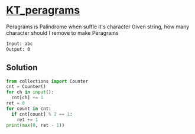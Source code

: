 # [KT_peragrams](https://open.kattis.com/problems/peragrams)

Peragrams is Palindrome when suffle it's character
Given string, how many character should I remove to make Peragrams

```txt
Input: abc
Output: 0
```

## Solution

```py
from collections import Counter
cnt = Counter()
for ch in input():
  cnt[ch] += 1
ret = 0
for count in cnt:
  if cnt[count] % 2 == 1:
    ret += 1
print(max(0, ret - 1))
```
